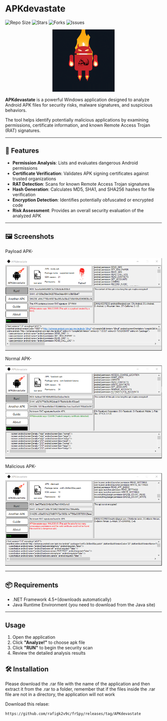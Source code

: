 # APKdevastate

![Repo Size](https://img.shields.io/github/repo-size/rafigk2v9c/APKdevastate)
![Stars](https://img.shields.io/github/stars/rafigk2v9c/APKdevastate?style=social)
![Forks](https://img.shields.io/github/forks/rafigk2v9c/APKdevastate?style=social)
![Issues](https://img.shields.io/github/issues/rafigk2v9c/APKdevastate)

<p align="center">
  <img src="https://github.com/rafigk2v9c/APKdevastate/blob/master/ss/fireandroid.gif?raw=true" alt="APKdevastate Banner" width="200"/>
</p>

**APKdevastate** is a powerful Windows application designed to analyze Android APK files for security risks, malware signatures, and suspicious behaviors.

The tool helps identify potentially malicious applications by examining permissions, certificate information, and known Remote Access Trojan (RAT) signatures.

---

## 🚀 Features

-  **Permission Analysis**: Lists and evaluates dangerous Android permissions  
-  **Certificate Verification**: Validates APK signing certificates against trusted organizations  
-  **RAT Detection**: Scans for known Remote Access Trojan signatures  
-  **Hash Generation**: Calculates MD5, SHA1, and SHA256 hashes for file verification  
-  **Encryption Detection**: Identifies potentially obfuscated or encrypted code  
-  **Risk Assessment**: Provides an overall security evaluation of the analyzed APK  

---

## 🖼️ Screenshots

Payload APK-

<img src="https://github.com/rafigk2v9c/APKdevastate/blob/master/ss/Screenshot_2.png?raw=true" alt="APKdevastate Screenshot" width="600"/>

Normal APK-

<img src="https://github.com/rafigk2v9c/APKdevastate/blob/master/ss/Screenshot_3.png?raw=true" alt="APKdevastate Screenshot" width="600"/>

Malicious APK-

<img src="https://github.com/rafigk2v9c/APKdevastate/blob/master/ss/Screenshot_4.png?raw=true" alt="APKdevastate Screenshot" width="600"/>

---

## 📦 Requirements

- .NET Framework 4.5+(downloads automatically)
- Java Runtime Environment (you need to download from the Java site)

---
## Usage

1. Open the application  
2. Click **"Analyze!"** to choose apk file
3. Click **"RUN"** to begin the security scan
4. Review the detailed analysis results


## 🛠️ Installation

Please download the .rar file with the name of the application and then extract it from the .rar to a folder, remember that if the files inside the .rar file are not in a directory, the application will not work

Download this relase:

```bash
https://github.com/rafigk2v9c/frSpy/releases/tag/APKdevastate

